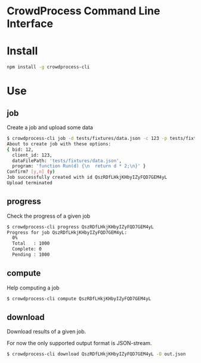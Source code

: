 # CrowdProcess Command Line Interface

# Install

```bash
npm install -g crowdprocess-cli
```

# Use

## job

Create a job and upload some data

```bash
$ crowdprocess-cli job -d tests/fixtures/data.json -c 123 -p tests/fixtures/program.js -b 12
About to create job with these options:
{ bid: 12,
  client_id: 123,
  dataFilePath: 'tests/fixtures/data.json',
  program: 'function Run(d) {\n  return d * 2;\n}' }
Confirm? [y,n] (y)
Job successfully created with id QszRDfLHkjKHbyIZyFQD7GEM4yL
Upload terminated
```

## progress

Check the progress of a given job

```bash
$ crowdprocess-cli progress QszRDfLHkjKHbyIZyFQD7GEM4yL
Progress for job QszRDfLHkjKHbyIZyFQD7GEM4yL:
  0%
  Total   : 1000
  Complete: 0
  Pending : 1000
```

## compute

Help computing a job

```bash
$ crowdprocess-cli compute QszRDfLHkjKHbyIZyFQD7GEM4yL
```

## download

Download results of a given job.

For now the only supported output format is JSON-stream.

```bash
$ crowdprocess-cli download QszRDfLHkjKHbyIZyFQD7GEM4yL -O out.json
```